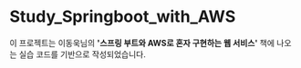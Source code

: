 # Study_Springboot_with_AWS

이 프로젝트는 이동욱님의 **'스프링 부트와 AWS로 혼자 구현하는 웹 서비스'** 책에 나오는 실습 코드를 기반으로 작성되었습니다.
